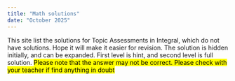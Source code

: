 ```yaml
---
title: "Math solutions"
date: "October 2025"
---
```

This site list the solutions for Topic Assessments in Integral, which do not have solutions. Hope it will make it easier for revision.
The solution is hidden initially, and can be expanded. First level is hint, and second level is full solution.
<mark>Please note that the answer may not be correct. Please check with your teacher if find anything in doubt</mark>